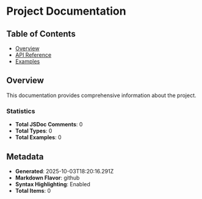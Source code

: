# Project Documentation

## Table of Contents

- [Overview](#overview)
- [API Reference](#api-reference)
- [Examples](#examples)


## Overview

This documentation provides comprehensive information about the project.

### Statistics

- **Total JSDoc Comments**: 0
- **Total Types**: 0
- **Total Examples**: 0



## Metadata

- **Generated**: 2025-10-03T18:20:16.291Z
- **Markdown Flavor**: github
- **Syntax Highlighting**: Enabled
- **Total Items**: 0

